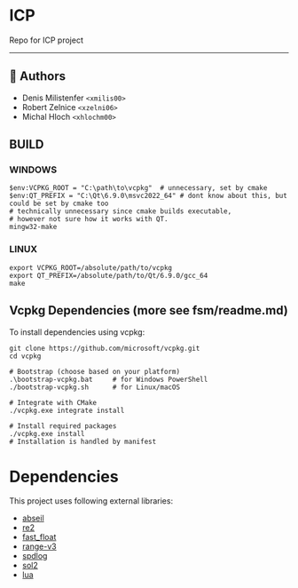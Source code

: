 # ICP
Repo for ICP project

---
## 👤 Authors

- Denis Milistenfer `<xmilis00>`
- Robert Zelnice `<xzelni06>`
- Michal Hloch `<xhlochm00>`

## BUILD

### WINDOWS
```shell
$env:VCPKG_ROOT = "C:\path\to\vcpkg"  # unnecessary, set by cmake
$env:QT_PREFIX = "C:\Qt\6.9.0\msvc2022_64" # dont know about this, but could be set by cmake too
# technically unnecessary since cmake builds executable,
# however not sure how it works with QT.
mingw32-make
```

### LINUX
```shell
export VCPKG_ROOT=/absolute/path/to/vcpkg
export QT_PREFIX=/absolute/path/to/Qt/6.9.0/gcc_64
make
```

## Vcpkg Dependencies (more see fsm/readme.md)

To install dependencies using vcpkg:

```shell
git clone https://github.com/microsoft/vcpkg.git
cd vcpkg

# Bootstrap (choose based on your platform)
.\bootstrap-vcpkg.bat     # for Windows PowerShell
./bootstrap-vcpkg.sh      # for Linux/macOS

# Integrate with CMake
./vcpkg.exe integrate install

# Install required packages
./vcpkg.exe install
# Installation is handled by manifest
```
# Dependencies
This project uses following external libraries:
 - [abseil](https://abseil.io)
 - [re2](https://github.com/google/re2/tree/main)
 - [fast_float](https://github.com/fastfloat/fast_float) 
 - [range-v3](https://github.com/ericniebler/range-v3)
 - [spdlog](https://github.com/gabime/spdlog)
 - [sol2](https://github.com/ThePhD/sol2)
 - [lua](https://www.lua.org)